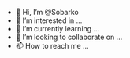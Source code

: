 - 👋 Hi, I’m @Sobarko
- 👀 I’m interested in ...
- 🌱 I’m currently learning ...
- 💞️ I’m looking to collaborate on ...
- 📫 How to reach me ...

<!---
Sobarko/Sobarko is a ✨ special ✨ repository because its `README.md` (this file) appears on your GitHub profile.
You can click the Preview link to take a look at your changes.
--->
